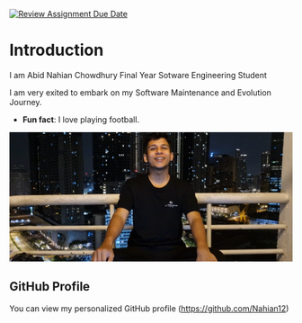 [![Review Assignment Due Date](https://classroom.github.com/assets/deadline-readme-button-22041afd0340ce965d47ae6ef1cefeee28c7c493a6346c4f15d667ab976d596c.svg)](https://classroom.github.com/a/O-1AGqKT)


# Introduction
I am Abid Nahian Chowdhury
Final Year Sotware Engineering Student

I am very exited to embark on my Software Maintenance and Evolution Journey.

- **Fun fact**: I love playing football.
  
![My Image](https://github.com/SoftwareMaintenanceEvolution/tutorial-1-Nahian12/blob/95cd87d03e852f75f4d128eee8a4fc269aab5c8a/Screenshot%202024-10-09%20163043.png)

## GitHub Profile
You can view my personalized GitHub profile
(https://github.com/Nahian12)
